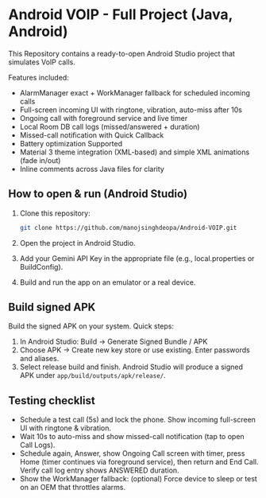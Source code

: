 # Android VOIP - Full Project (Java, Android)

This Repository contains a ready-to-open Android Studio project that simulates VoIP calls.


Features included:
- AlarmManager exact + WorkManager fallback for scheduled incoming calls
- Full-screen incoming UI with ringtone, vibration, auto-miss after 10s
- Ongoing call with foreground service and live timer
- Local Room DB call logs (missed/answered + duration)
- Missed-call notification with Quick Callback
- Battery optimization Supported 
- Material 3 theme integration (XML-based) and simple XML animations (fade in/out)
- Inline comments across Java files for clarity

## How to open & run (Android Studio)
1. Clone this repository:

    ```bash
   git clone https://github.com/manojsinghdeopa/Android-VOIP.git

2. Open the project in Android Studio.

3. Add your Gemini API Key in the appropriate file (e.g., local.properties or BuildConfig).

4. Build and run the app on an emulator or a real device.

## Build signed APK
Build the signed APK on your system. Quick steps:
1. In Android Studio: Build -> Generate Signed Bundle / APK
2. Choose APK -> Create new key store or use existing. Enter passwords and aliases.
3. Select release build and finish. Android Studio will produce a signed APK under `app/build/outputs/apk/release/`.

## Testing checklist
- Schedule a test call (5s) and lock the phone. Show incoming full-screen UI with ringtone & vibration.
- Wait 10s to auto-miss and show missed-call notification (tap to open Call Logs).
- Schedule again, Answer, show Ongoing Call screen with timer, press Home (timer continues via foreground service), then return and End Call. Verify call log entry shows ANSWERED duration.
- Show the WorkManager fallback: (optional) Force device to sleep or test on an OEM that throttles alarms.


  
